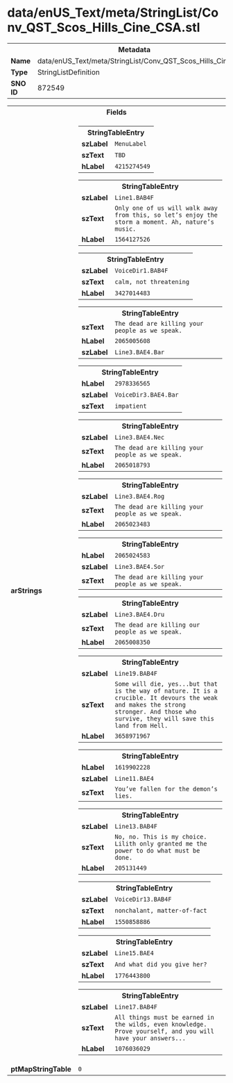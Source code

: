 <h1>data/enUS_Text/meta/StringList/Conv_QST_Scos_Hills_Cine_CSA.stl</h1><table><tr><th colspan="100%">Metadata</th></tr><tr><td><b>Name</b></td><td>data/enUS_Text/meta/StringList/Conv_QST_Scos_Hills_Cine_CSA.stl</td></tr><tr><td><b>Type</b></td><td>StringListDefinition</td></tr><tr><td><b>SNO ID</b></td><td>872549</td></tr></table>

<table><tr><th colspan="100%">Fields</th></tr><tr><td><b>arStrings</b></td><td><table><tr><th colspan="100%">StringTableEntry</th></tr><tr><td><b>szLabel</b></td><td><code>MenuLabel</code></td></tr><tr><td><b>szText</b></td><td><code>TBD</code></td></tr><tr><td><b>hLabel</b></td><td><code>4215274549</code></td></tr></table>


<table><tr><th colspan="100%">StringTableEntry</th></tr><tr><td><b>szLabel</b></td><td><code>Line1.BAB4F</code></td></tr><tr><td><b>szText</b></td><td><code>Only one of us will walk away from this, so let’s enjoy the storm a moment. Ah, nature’s music.</code></td></tr><tr><td><b>hLabel</b></td><td><code>1564127526</code></td></tr></table>


<table><tr><th colspan="100%">StringTableEntry</th></tr><tr><td><b>szLabel</b></td><td><code>VoiceDir1.BAB4F</code></td></tr><tr><td><b>szText</b></td><td><code>calm, not threatening</code></td></tr><tr><td><b>hLabel</b></td><td><code>3427014483</code></td></tr></table>


<table><tr><th colspan="100%">StringTableEntry</th></tr><tr><td><b>szText</b></td><td><code>The dead are killing your people as we speak.</code></td></tr><tr><td><b>hLabel</b></td><td><code>2065005608</code></td></tr><tr><td><b>szLabel</b></td><td><code>Line3.BAE4.Bar</code></td></tr></table>


<table><tr><th colspan="100%">StringTableEntry</th></tr><tr><td><b>hLabel</b></td><td><code>2978336565</code></td></tr><tr><td><b>szLabel</b></td><td><code>VoiceDir3.BAE4.Bar</code></td></tr><tr><td><b>szText</b></td><td><code>impatient</code></td></tr></table>


<table><tr><th colspan="100%">StringTableEntry</th></tr><tr><td><b>szLabel</b></td><td><code>Line3.BAE4.Nec</code></td></tr><tr><td><b>szText</b></td><td><code>The dead are killing your people as we speak.</code></td></tr><tr><td><b>hLabel</b></td><td><code>2065018793</code></td></tr></table>


<table><tr><th colspan="100%">StringTableEntry</th></tr><tr><td><b>szLabel</b></td><td><code>Line3.BAE4.Rog</code></td></tr><tr><td><b>szText</b></td><td><code>The dead are killing your people as we speak.</code></td></tr><tr><td><b>hLabel</b></td><td><code>2065023483</code></td></tr></table>


<table><tr><th colspan="100%">StringTableEntry</th></tr><tr><td><b>hLabel</b></td><td><code>2065024583</code></td></tr><tr><td><b>szLabel</b></td><td><code>Line3.BAE4.Sor</code></td></tr><tr><td><b>szText</b></td><td><code>The dead are killing your people as we speak.</code></td></tr></table>


<table><tr><th colspan="100%">StringTableEntry</th></tr><tr><td><b>szLabel</b></td><td><code>Line3.BAE4.Dru</code></td></tr><tr><td><b>szText</b></td><td><code>The dead are killing our people as we speak.</code></td></tr><tr><td><b>hLabel</b></td><td><code>2065008350</code></td></tr></table>


<table><tr><th colspan="100%">StringTableEntry</th></tr><tr><td><b>szLabel</b></td><td><code>Line19.BAB4F</code></td></tr><tr><td><b>szText</b></td><td><code>Some will die, yes...but that is the way of nature. It is a crucible. It devours the weak and makes the strong stronger. And those who survive, they will save this land from Hell.</code></td></tr><tr><td><b>hLabel</b></td><td><code>3658971967</code></td></tr></table>


<table><tr><th colspan="100%">StringTableEntry</th></tr><tr><td><b>hLabel</b></td><td><code>1619902228</code></td></tr><tr><td><b>szLabel</b></td><td><code>Line11.BAE4</code></td></tr><tr><td><b>szText</b></td><td><code>You’ve fallen for the demon’s lies.</code></td></tr></table>


<table><tr><th colspan="100%">StringTableEntry</th></tr><tr><td><b>szLabel</b></td><td><code>Line13.BAB4F</code></td></tr><tr><td><b>szText</b></td><td><code>No, no. This is my choice. Lilith only granted me the power to do what must be done.</code></td></tr><tr><td><b>hLabel</b></td><td><code>205131449</code></td></tr></table>


<table><tr><th colspan="100%">StringTableEntry</th></tr><tr><td><b>szLabel</b></td><td><code>VoiceDir13.BAB4F</code></td></tr><tr><td><b>szText</b></td><td><code>nonchalant, matter-of-fact</code></td></tr><tr><td><b>hLabel</b></td><td><code>1550858886</code></td></tr></table>


<table><tr><th colspan="100%">StringTableEntry</th></tr><tr><td><b>szLabel</b></td><td><code>Line15.BAE4</code></td></tr><tr><td><b>szText</b></td><td><code>And what did you give her?</code></td></tr><tr><td><b>hLabel</b></td><td><code>1776443800</code></td></tr></table>


<table><tr><th colspan="100%">StringTableEntry</th></tr><tr><td><b>szLabel</b></td><td><code>Line17.BAB4F</code></td></tr><tr><td><b>szText</b></td><td><code>All things must be earned in the wilds, even knowledge. Prove yourself, and you will have your answers...</code></td></tr><tr><td><b>hLabel</b></td><td><code>1076036029</code></td></tr></table>


</td></tr><tr><td><b>ptMapStringTable</b></td><td><code>0</code></td></tr></table>

